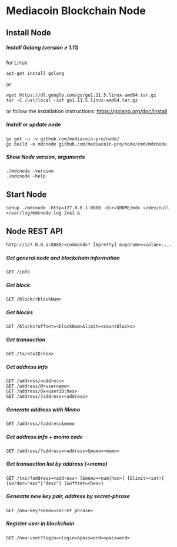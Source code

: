 # Mediacoin Blockchain Node


## Install Node
##### Install Golang (version ≥ 1.11)
for Linux 
``` shell
apt-get install golang
```
or
``` shell
wget https://dl.google.com/go/go1.11.5.linux-amd64.tar.gz
tar -C /usr/local -xzf go1.11.5.linux-amd64.tar.gz
```
or
follow the installation instructions: https://golang.org/doc/install

##### Install or update node 
``` shell
go get -u -v github.com/mediacoin-pro/node/
go build -o mdcnode github.com/mediacoin-pro/node/cmd/mdcnode
``` 

##### Show Node version, arguments
``` shell
./mdcnode -version
./mdcnode -help
```


## Start Node
``` shell
nohup ./mdcnode -http=127.0.0.1:8888 -dir=$HOME/mdc </dev/null >/var/log/mdcnode.log 2>&1 &
``` 


## Node REST API
``` 
http://127.0.0.1:8888/<command>? [&pretty] &<param>=<value>.... 
```

##### Get general node and blockchain information
``` 
GET /info 
```

##### Get block 
``` 
GET /block/<blockNum> 
```

##### Get blocks
``` 
GET /blocks?offset=<blockNum>&limit=<countBlocks> 
```

##### Get transaction 
``` 
GET /tx/<txID:hex> 
```

##### Get address info 
``` 
GET /address/<address> 
GET /address/@<username>
GET /address/0x<userID:hex> 
GET /address/?address=<address> 
```

##### Generate address with Memo 
``` 
GET /address/?address&memo  
```

##### Get address info + memo code 
``` 
GET /address/?address=<address>&memo=<memo> 
```

##### Get transaction list by address (+memo)
``` 
GET /txs/?address=<address> [&memo=<num|hex>] [&limit=<int>] [&order="asc"|"desc"] [&offset=<hex>]
```

##### Generate new key pair, address by secret-phrase
``` 
GET /new-key?seed=<secret_phrase>
```

##### Register user in blockchain
``` 
GET /new-user?login=<login>&password=<password>
```





